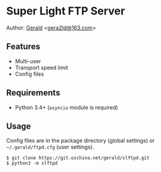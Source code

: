 Super Light FTP Server
===

Author: [Gerald](http://geraldl.net) \<gera2ld@163.com\>

Features
---
* Multi-user
* Transport speed limit
* Config files

Requirements
---
* Python 3.4+ (`asyncio` module is required)

Usage
---
Config files are in the package directory (global settings) or `~/.gerald/ftpd.cfg` (user settings).

	$ git clone https://git.oschina.net/gerald/slftpd.git
	$ python3 -m slftpd
